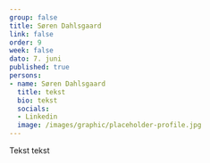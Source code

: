 ```yaml
---
group: false
title: Søren Dahlsgaard
link: false
order: 9
week: false
dato: 7. juni
published: true
persons:
- name: Søren Dahlsgaard
  title: tekst
  bio: tekst
  socials:
  - Linkedin
  image: /images/graphic/placeholder-profile.jpg
---
```

Tekst tekst